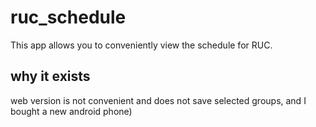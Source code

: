 # ruc_schedule 
This app allows you to conveniently view the schedule for RUC.

## why it exists
web version is not convenient and does not save selected groups, and I bought a new android phone)
